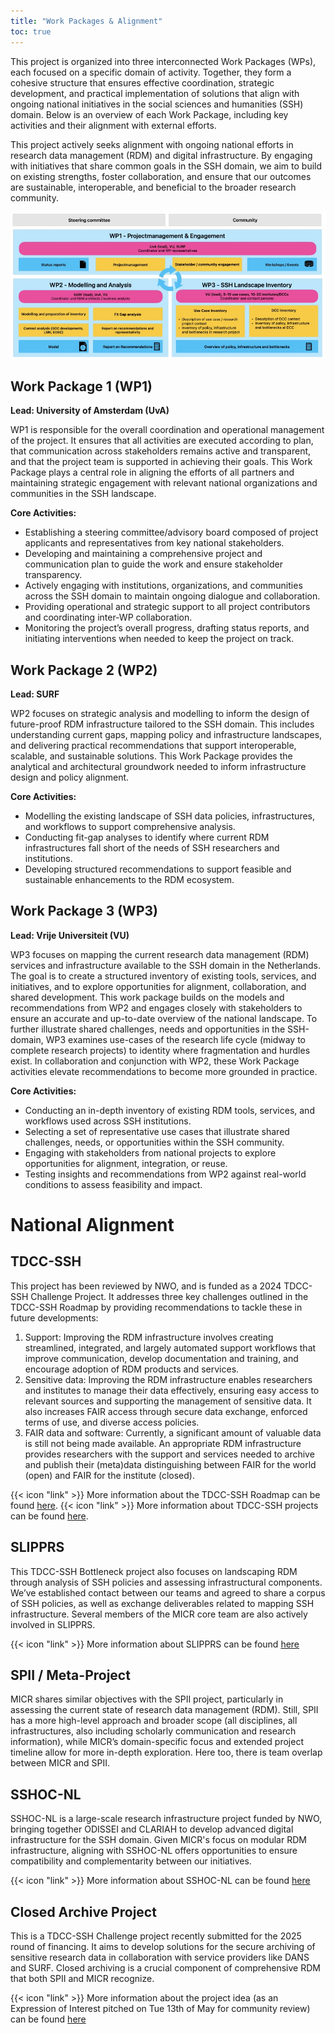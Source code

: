 ```yaml
---
title: "Work Packages & Alignment"
toc: true
---
```



This project is organized into three interconnected Work Packages (WPs), each focused on a specific domain of activity. Together, they form a cohesive structure that ensures effective coordination, strategic development, and practical implementation of solutions that align with ongoing national initiatives in the social sciences and humanities (SSH) domain. Below is an overview of each Work Package, including key activities and their alignment with external efforts.

This project actively seeks alignment with ongoing national efforts in research data management (RDM) and digital infrastructure. By engaging with initiatives that share common goals in the SSH domain, we aim to build on existing strengths, foster collaboration, and ensure that our outcomes are sustainable, interoperable, and beneficial to the broader research community.

<p align="center">
  <img src="work-packages.jpg" alt="Centered Image">
</p>

## Work Package 1 (WP1)
**Lead: University of Amsterdam (UvA)**

WP1 is responsible for the overall coordination and operational management of the project. It ensures that all activities are executed according to plan, that communication across stakeholders remains active and transparent, and that the project team is supported in achieving their goals. This Work Package plays a central role in aligning the efforts of all partners and maintaining strategic engagement with relevant national organizations and communities in the SSH landscape.

**Core Activities:**
* Establishing a steering committee/advisory board composed of project applicants and representatives from key national stakeholders.
* Developing and maintaining a comprehensive project and communication plan to guide the work and ensure stakeholder transparency.
* Actively engaging with institutions, organizations, and communities across the SSH domain to maintain ongoing dialogue and collaboration.
* Providing operational and strategic support to all project contributors and coordinating inter-WP collaboration.
* Monitoring the project’s overall progress, drafting status reports, and initiating interventions when needed to keep the project on track.

## Work Package 2 (WP2)
**Lead: SURF**

WP2 focuses on strategic analysis and modelling to inform the design of future-proof RDM infrastructure tailored to the SSH domain. This includes understanding current gaps, mapping policy and infrastructure landscapes, and delivering practical recommendations that support interoperable, scalable, and sustainable solutions. This Work Package provides the analytical and architectural groundwork needed to inform infrastructure design and policy alignment.

**Core Activities:**
* Modelling the existing landscape of SSH data policies, infrastructures, and workflows to support comprehensive analysis.
* Conducting fit-gap analyses to identify where current RDM infrastructures fall short of the needs of SSH researchers and institutions.
* Developing structured recommendations to support feasible and sustainable enhancements to the RDM ecosystem.

## Work Package 3 (WP3)
**Lead: Vrije Universiteit (VU)**

WP3 focuses on mapping the current research data management (RDM) services and infrastructure available to the SSH domain in the Netherlands. The goal is to create a structured inventory of existing tools, services, and initiatives, and to explore opportunities for alignment, collaboration, and shared development. This work package builds on the models and recommendations from WP2 and engages closely with stakeholders to ensure an accurate and up-to-date overview of the national landscape. To further illustrate shared challenges, needs and opportunities in the SSH-domain, WP3 examines use-cases of the research life cycle (midway to complete research projects) to identity where fragmentation and hurdles exist. In collaboration and conjunction with WP2, these Work Package activities elevate recommendations to become more grounded in practice. 

**Core Activities:**

* Conducting an in-depth inventory of existing RDM tools, services, and workflows used across SSH institutions.
* Selecting a set of representative use cases that illustrate shared challenges, needs, or opportunities within the SSH community.
* Engaging with stakeholders from national projects to explore opportunities for alignment, integration, or reuse.
* Testing insights and recommendations from WP2 against real-world conditions to assess feasibility and impact.

# National Alignment

## TDCC-SSH

This project has been reviewed by NWO, and is funded as a 2024 TDCC-SSH Challenge Project. It addresses three key challenges outlined in the TDCC-SSH Roadmap by providing recommendations to tackle these in future developments: 
1. Support: Improving the RDM infrastructure involves creating streamlined, integrated, and largely automated support workflows that improve communication, develop documentation and training, and encourage adoption of RDM products and services.
2. Sensitive data: Improving the RDM infrastructure enables researchers and institutes to manage their data effectively, ensuring easy access to relevant sources and supporting the management of sensitive data. It also increases FAIR access through secure data exchange, enforced terms of use, and diverse access policies.
3. FAIR data and software: Currently, a significant amount of valuable data is still not being made available. An appropriate RDM infrastructure provides researchers with the support and services needed to archive and publish their (meta)data distinguishing between FAIR for the world (open) and FAIR for the institute (closed).

{{< icon "link" >}} More information about the TDCC-SSH Roadmap can be found <a href="https://tdcc.nl/wp-content/uploads/2023/02/Roadmap-TDCC-SSH.pdf">here</a>.
{{< icon "link" >}} More information about TDCC-SSH projects can be found <a href="https://tdcc.nl/projects/project-initiatives-ssh/">here</a>. 

## SLIPPRS 

This TDCC-SSH Bottleneck project also focuses on landscaping RDM through analysis of SSH policies and assessing infrastructural components. We’ve established contact between our teams and agreed to share a corpus of SSH policies, as well as exchange deliverables related to mapping SSH infrastructure. Several members of the MICR core team are also actively involved in SLIPPRS. 

{{< icon "link" >}} More information about SLIPPRS can be found <a href="https://tdcc.nl/tdcc-ssh-bottleneck-projects/">here</a>

## SPII / Meta-Project

MICR shares similar objectives with the SPII project, particularly in assessing the current state of research data management (RDM). Still, SPII has a more high-level approach and broader scope (all disciplines, all infrastructures, also including scholarly communication and research information), while MICR’s domain-specific focus and extended project timeline allow for more in-depth exploration. Here too, there is team overlap between MICR and SPII.

## SSHOC-NL 

SSHOC-NL is a large-scale research infrastructure project funded by NWO, bringing together ODISSEI and CLARIAH to develop advanced digital infrastructure for the SSH domain. Given MICR's focus on modular RDM infrastructure, aligning with SSHOC-NL offers opportunities to ensure compatibility and complementarity between our initiatives.  

{{< icon "link" >}} More information about SSHOC-NL can be found <a href="https://sshoc.nl/">here</a>

## Closed Archive Project

This is a TDCC-SSH Challenge project recently submitted for the 2025 round of financing. It aims to develop solutions for the secure archiving of sensitive research data in collaboration with service providers like DANS and SURF. Closed archiving is a crucial component of comprehensive RDM that both SPII and MICR recognize.

{{< icon "link" >}} More information about the project idea (as an Expression of Interest pitched on Tue 13th of May for community review) can be found <a href="https://docs.google.com/spreadsheets/d/1GJVYkc7O4xII4-yb_a-ONiDDjTlhAxoa/edit?gid=1566379013#gid=1566379013">here</a>




